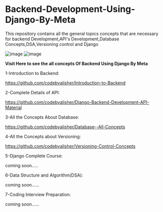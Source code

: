 # Backend-Development-Using-Django-By-Meta
This repository contains all the general topics concepts that are necessary for backend Development,API's Development,Database Concepts,DSA,Versioning control and Django


![image](https://github.com/codebyalisher/Backend-Development-Using-Django-By-Meta/assets/62823194/299c4a18-b747-467e-ab37-3a009ce5cc86) ![image](https://github.com/codebyalisher/Backend-Development-Using-Django-By-Meta/assets/62823194/ab97f021-ec8c-4d86-976f-afde58c49c2d)


**Visit Here to see the all concepts Of Backend Using Django By Meta**

1-Introduction to Backend:

<https://github.com/codebyalisher/Introduction-to-Backend>

2-Complete Details of API:

<https://github.com/codebyalisher/Django-Backend-Development-API-Material>

3-All the Concepts About Database:

<https://github.com/codebyalisher/Database--All-Concepts>

4-All the Concepts about Versioning:

<https://github.com/codebyalisher/Versioning-Control-Concepts>

5-Django Complete Course:

 coming soon..... 
 
6-Data Structure and Algorithm(DSA):

coming soon......

7-Coding Interview Preparation:

coming soon......
